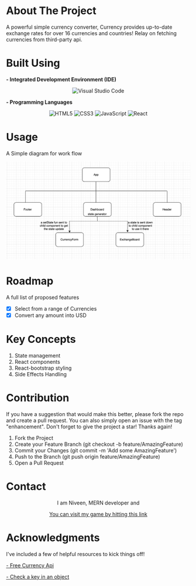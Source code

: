# About The Project

A powerful simple currency converter, Currency provides up-to-date exchange rates for over 16 currencies and countries! Relay on fetching currencies from third-party api.

# Built Using

**- Integrated Development Environment (IDE)**

<center>

![Visual Studio Code](https://img.shields.io/badge/Visual%20Studio%20Code-0078d7.svg?style=for-the-badge&logo=visual-studio-code&logoColor=white) 

</center>

**- Programming Languages**

<center>

![HTML5](https://img.shields.io/badge/html5-%23E34F26.svg?style=for-the-badge&logo=html5&logoColor=white)   ![CSS3](https://img.shields.io/badge/css3-%231572B6.svg?style=for-the-badge&logo=css3&logoColor=white)  ![JavaScript](https://img.shields.io/badge/javascript-%23323330.svg?style=for-the-badge&logo=javascript&logoColor=%23F7DF1E)    ![React](https://img.shields.io/badge/react-%2320232a.svg?style=for-the-badge&logo=react&logoColor=%2361DAFB)

</center>

# Usage

A Simple diagram for work flow

![](diagram.png)

# Roadmap

A full list of proposed features
- [x] Select from a range of Currencies
- [x] Convert any amount into USD 

# Key Concepts

1.	State management
2.	React components
3.	React-bootstrap styling
4.	Side Effects Handling


# Contribution

If you have a suggestion that would make this better, please fork the repo and create a pull request. You can also simply open an issue with the tag "enhancement". Don't forget to give the project a star! Thanks again!

1. Fork the Project
2. Create your Feature Branch (git checkout -b feature/AmazingFeature)
3. Commit your Changes (git commit -m 'Add some AmazingFeature')
4. Push to the Branch (git push origin feature/AmazingFeature)
5. Open a Pull Request

# Contact

<center>
I am Niveen, MERN developer and 

<a href="" target="_blank">You can visit my game by hitting this link</a>

</center>

# Acknowledgments

I've included a few of helpful resources to kick things off!

[- Free Currency Api](https://freecurrencyapi.com/)

[- Check a key in an object](https://www.freecodecamp.org/news/how-to-check-if-an-object-has-a-key-in-javascript/)
